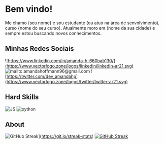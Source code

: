 # Bem vindo!  
Me chamo {seu nome} e sou estudante (ou atuo na área de senvolvimento), curso {nome do seu curso}. Atualmente moro em {nome da sua cidade} e sempre estou buscando novos conhecimentos.

## Minhas Redes Sociais

![https://www.linkedin.com/in/amanda-h-660bab130/](https://www.vectorlogo.zone/logos/linkedin/linkedin-ar21.svg) ![mailto:amandahoffmann96@gmail.com](https://www.vectorlogo.zone/logos/gmail/gmail-ar21.svg) ![https://twitter.com/dev_amandahp](https://www.vectorlogo.zone/logos/twitter/twitter-ar21.svg)

## Hard Skills
![JS](https://img.shields.io/badge/JavaScript-F7DF1E?style=for-the-badge&logo=javascript&logoColor=black) ![python](https://img.shields.io/badge/Python-14354C?style=for-the-badge&logo=python&logoColor=white)


## About

![GitHub Streak](https://github-readme-streak-stats.herokuapp.com/?user=amandahp&theme=dark)](https://git.io/streak-stats)
[![GitHub Streak](https://awesome-github-stats.azurewebsites.net/user-stats/amandahp?cardType=octocat&theme=midnight-purple&Text=7DCE13&Background=000000&Title=FA2FB5&Ring=FA2FB5)](https://git.io/streak-stats)